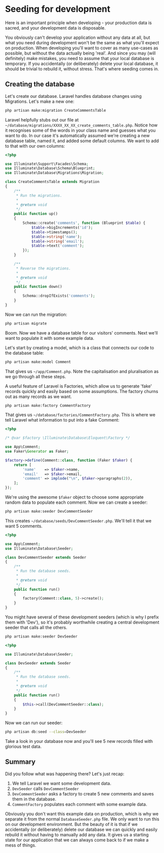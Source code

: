 # Seeding for development

Here is an important principle when developing - your production data is sacred, and your development data is disposable.

You obviously can't develop your application without any data at all, but what you need during development won't be the same as what you'll expect on production. When developing you'll want to cover as many use-cases as possible, but without the data actually being 'real'. And since you may (will definitely) make mistakes, you need to assume that your local database is temporary. If you accidentally (or deliberately) delete your local database, it should be trivial to rebuild it, without stress. That's where seeding comes in.

## Creating the database

Let's create our database. Laravel handles database changes using Migrations. Let's make a new one:

```bash
php artisan make:migration CreateCommentsTable
```

Laravel helpfully stubs out our file at `~/database/migrations/XXXX_XX_XX_create_comments_table.php`. Notice how it recognises some of the words in your class name and guesses what you want to do. In our case it's automatically assumed we're creating a new database table, named it, and added some default columns. We want to add to that with our own columns:

```php
<?php

use Illuminate\Support\Facades\Schema;
use Illuminate\Database\Schema\Blueprint;
use Illuminate\Database\Migrations\Migration;

class CreateCommentsTable extends Migration
{
    /**
     * Run the migrations.
     *
     * @return void
     */
    public function up()
    {
        Schema::create('comments', function (Blueprint $table) {
            $table->bigIncrements('id');
            $table->timestamps();
            $table->string('name');
            $table->string('email');
            $table->text('comment');
        });
    }

    /**
     * Reverse the migrations.
     *
     * @return void
     */
    public function down()
    {
        Schema::dropIfExists('comments');
    }
}
```

Now we can run the migration:

```bash
php artisan migrate
```

Boom. Now we have a database table for our visitors' comments. Next we'll want to populate it with some example data.

Let's start by creating a model, which is a class that connects our code to the database table:

```bash
php artisan make:model Comment
```

That gives us `~/app/Comment.php`. Note the capitalisation and pluralisation as we go through all these steps.

A useful feature of Laravel is Factories, which allow us to generate 'fake' records quickly and easily based on some assumptions. The factory churns out as many records as we want.

```bash
php artisan make:factory CommentFactory
```

That gives us `~/database/factories/CommentFactory.php`. This is where we tell Laravel what information to put into a fake Comment:

```php
<?php

/* @var $factory \Illuminate\Database\Eloquent\Factory */

use App\Comment;
use Faker\Generator as Faker;

$factory->define(Comment::class, function (Faker $faker) {
    return [
        'name'    => $faker->name,
        'email'   => $faker->email,
        'comment' => implode("\n", $faker->paragraphs(2)),
    ];
});

```

We're using the awesome `$faker` object to choose some appropriate random data to populate each comment. Now we can create a seeder:

```bash
php artisan make:seeder DevCommentSeeder
```

This creates `~/database/seeds/DevCommentSeeder.php`. We'll tell it that we want 5 comments.

```php
<?php

use App\Comment;
use Illuminate\Database\Seeder;

class DevCommentSeeder extends Seeder
{
    /**
     * Run the database seeds.
     *
     * @return void
     */
    public function run()
    {
        factory(Comment::class, 5)->create();
    }
}
```

You might have several of these development seeders (which is why I prefix them with 'Dev'), so it's probably worthwhile creating a central development seeder that calls all the others.

```bash
php artisan make:seeder DevSeeder
```
```php
<?php

use Illuminate\Database\Seeder;

class DevSeeder extends Seeder
{
    /**
     * Run the database seeds.
     *
     * @return void
     */
    public function run()
    {
        $this->call(DevCommentSeeder::class);
    }
}
```

Now we can run our seeder:

```bash
php artisan db:seed --class=DevSeeder
```

Take a look in your database now and you'll see 5 new records filled with glorious test data.

## Summary

Did you follow what was happening there? Let's just recap:

1. We tell Laravel we want some development data.
2. `DevSeeder` calls `DevCommentSeeder`
3. `DevCommentSeeder` asks a factory to create 5 new comments and saves them in the database.
4. `CommentFactory` populates each comment with some example data.

Obviously you don't want this example data on production, which is why we separate it from the normal `DatabaseSeeder.php` file. We only want to run this on our development environment. But the beauty of it is that if we accidentally (or deliberately) delete our database we can quickly and easily rebuild it without having to manually add any data. It gives us a starting state for our application that we can always come back to if we make a mess of things.
